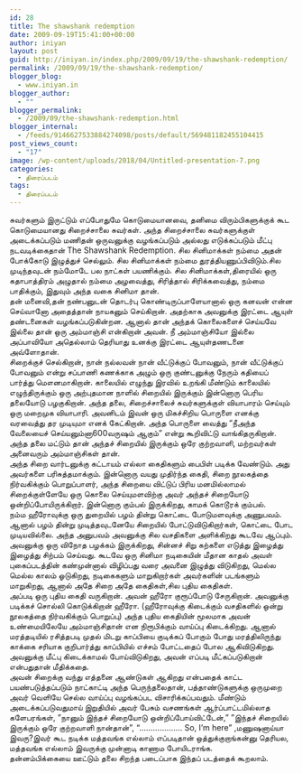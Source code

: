 ```yaml
---
id: 28
title: The shawshank redemption
date: 2009-09-19T15:41:00+00:00
author: iniyan
layout: post
guid: http://iniyan.in/index.php/2009/09/19/the-shawshank-redemption/
permalink: /2009/09/19/the-shawshank-redemption/
blogger_blog:
  - www.iniyan.in
blogger_author:
  - ""
blogger_permalink:
  - /2009/09/the-shawshank-redemption.html
blogger_internal:
  - /feeds/9146627533884274098/posts/default/569481182455104415
post_views_count:
  - "17"
image: /wp-content/uploads/2018/04/Untitled-presentation-7.png
categories:
  - திரைப்படம்
tags:
  - திரைப்படம்
---
```

<div dir="ltr" style="text-align: left;">
  சுவர்களும் இருட்டும் எப்போதுமே கொடுமையானவை, தனிமை விரும்பிகளுக்குக் கூட கொடுமையானது சிறைச்சாலை சுவர்கள். அந்த சிறைச்சாலை சுவர்களுக்குள் அடைக்கப்படும் மணிதன் ஒருவனுக்கு வழங்கப்படும் அல்லது எடுக்கப்படும் மீட்பு நடவடிக்கைதான் The Shawshank Redemption. சில சினிமாக்கள் நம்மை அதன் போக்கோடு இழுத்துச் செல்லும். சில சினிமாக்கள் நம்மை துரத்தியணுப்பிவிடும்.சில முடிந்தவுடன் நம்மோடே பல நாட்கள் பயணிக்கும். சில சினிமாக்கள்,திரையில் ஒரு கதாபாத்திரம் அழுதால் நம்மை அழவைத்து, சிரித்தால் சிரிக்கவைத்து, நம்மை பாதிக்கும், இதுவும் அந்த வகை சினிமா தான்.<br /> தன் மனைவி,தன் நண்பனுடன் தொடர்பு கொண்டிருப்பாளேயானால் ஒரு கனவன் என்ன செய்வானோ அதைத்தான் நாயகனும் செய்கிறான். அதற்காக அவனுக்கு இரட்டை ஆயுள் தண்டனைகள் வழங்கப்படுகின்றன. ஆனால் தான் அந்தக் கொலைகளைச் செய்யவே இல்லை தான் ஒரு அம்மாஞ்சி என்கிறான் அவன். நீ அம்மாஞ்சியோ இல்லை அப்பாவியோ அதெல்லாம் தெரியாது உனக்கு இரட்டை ஆயுள்தணடனை அவ்ளோதான்.<br /> சிறைக்குச் செல்கிறான், நான் நல்லவன் நான் வீட்டுக்குப் போவனும், நான் வீட்டுக்குப் போவனும் என்று சப்பாணி கணக்காக அழும் ஒரு குண்டனுக்கு நேரும் கதியைப் பார்த்து மௌனமாகிறான். காலையில் எழுந்து இரவில் உறங்கி மீண்டும் காலையில் எழுந்திருக்கும் ஒரு அற்புதமான நாளில் சிறையில் இருக்கும் இன்னொரு பெரிய தலையோடு பழகுகிறான். அந்த தலை, சிறைச்சாலைச் சுவர்களுக்குள் வியாபாரம் செய்யும் ஒரு மறைமுக வியாபாரி. அவனிடம் இவன் ஒரு மிகச்சிறிய பொருளை எனக்கு வரவைத்து தர முடியுமா எனக் கேட்கிறான். அந்த பொருளை வைத்து “நீஅந்த வேலையைச் செய்யனும்னா600வருஷம் ஆகும்” என்று கூறிவிட்டு வாங்கிதருகிறான். அந்த தலை மட்டும் தான் அந்தச் சிறையில் இருக்கும் ஒரே குற்றவாளி, மற்றவர்கள் அனைவரும் அம்மாஞ்சிகள் தான்.<br /> அந்த சிறை வார்டனுக்கு கட்டாயம் எல்லா கைதிகளும் பைபிள் படிக்க வேண்டும். அது அவர்களை பரிசுத்தமாக்கும். இன்னொரு வயது முதிர்ந்த கைதி, சிறை நூலகத்தை நிர்வகிக்கும் பொறுப்பாளர், அந்த சிறையை விட்டுப் பிரிய மனமில்லாமல் சிறைக்குள்ளேயே ஒரு கொலை செய்யுமளவிற்கு அவர் அந்தச் சிறையோடு ஒன்றிப்போயிருக்கிறார். இன்னொரு கும்பல் இருக்கிறது, காமக் கொடூரக் கும்பல்.<br /> நம்ம ஹீரோவுக்கு ஒரு துறையில் பழம் தின்று கொட்டை போடுமளவுக்கு அணுபவம். ஆனால் பழம் தின்று முடித்தவுடனேயே சிறையில் போட்டுவிடுகிறார்கள், கொட்டை போட முடியவில்லை. அந்த அனுபவம் அவனுக்கு சில வசதிகளை அளிக்கிறது கூடவே ஆப்பும். அவனுக்கு ஒரு விநோத பழக்கம் இருக்கிறது, சின்னச் சிறு கற்களை எடுத்து இழைத்து இழைத்து சிற்பம் செய்வது. கூடவே ஒரு சினிமா நடிகையின் மீதான காதல் அவள் புகைப்படத்தின் கண்முன்னால் விழிப்பது வரை அவனை இழுத்து விடுகிறது, மெல்ல மெல்ல காலம் ஓடுகிறது, நடிகைகளும் மாறுகிறார்கள் அவர்களின் படங்களும் மாறுகிறது, ஆனால் அதே சிறை அதே கைதிகள்,சில புதிய கைதிகள்.<br /> அப்படி ஒரு புதிய கைதி வருகிறான். அவன் ஹீரோ குரூப்போடு சேருகிறான். அவனுக்கு படிக்கச் சொல்லி கொடுக்கிறான் ஹீரோ. (ஹீரோவுக்கு கிடைக்கும் வசதிகளில் ஒன்று நூலகத்தை நிர்வகிக்கும் பொறுப்பு) அந்த புதிய கைதியின் மூலமாக அவன் உண்மையிலேயே அம்மாஞ்சிதான் என நிரூபிக்கும் வாய்ப்பு கிடைக்கிறது. ஆனால் மரத்தடியில் ரசித்தபடி முதல் மிடறு காப்பியை குடிக்கப் போகும் போது மரத்திலிருந்து காக்கை சரியாக குறிபார்த்து காப்பியில் எச்சம் போட்டதைப் போல ஆகிவிடுகிறது. அவனுக்கு மீட்பு கிடைக்காமல் போய்விடுகிறது, அவன் எப்படி மீட்கப்படுகிறான் என்பதுதான் மீதிக்கதை.<br /> அவன் சிறைக்கு வந்து எத்தனை ஆண்டுகள் ஆகிறது என்பதைக் காட்ட பயண்படுத்தப்படும் நாட்காட்டி அந்த பெருந்தலைதான், பத்தாண்டுகளுக்கு ஒருமுறை அவர் வெளியே செல்ல வாய்ப்பு வழங்கப்பட விசாரிக்கப்பவதும். மீண்டும் அடைக்கப்படுவதுமாய் இறுதியில் அவர் பேசும் வசணங்கள் ஆர்ப்பாட்டமில்லாத களேபரங்கள், ”நானும் இந்தச் சிறையோடு ஒன்றிப்போய்விட்டேன்,” ”இந்தச் சிறையில் இருக்கும் ஒரே குற்றவாளி நான்தான்”, “………………. So, I’m here” ,மணுஷனாய்யா இவரு?இவர் கூட நடிக்க மத்தவங்க எல்லாம் எப்படிதான் ஒத்துக்குறாங்கன்னு தெரியல, மத்தவங்க எல்லாம் இவருக்கு முன்னாடி காணாம போயிடராங்க.<br /> தன்னம்பிக்கையை ஊட்டும் தலை சிறந்த படைப்பாக இந்தப் படத்தைக் கூறலாம்.
</div>